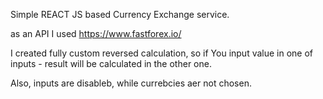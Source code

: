 Simple REACT JS based Currency Exchange service.

as an API I used https://www.fastforex.io/

I created fully custom reversed calculation, so if You input value in one of
inputs - result will be calculated in the other one.

Also, inputs are disableb, while currebcies aer not chosen.
